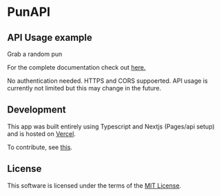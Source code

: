 # PunAPI





## API Usage example

Grab a random pun 




For the complete documentation check out [here.](https://beanboi7.github.io/yomomma-apiv2/) 


No authentication needed. HTTPS and CORS suppoerted. API usage is currently not limited but this may change in the future. 

## Development

This app was built entirely using Typescript and Nextjs (Pages/api setup) and is hosted on [Vercel](https://www.vercel.com/). 


To contribute, see [this](./CONTRIBUTING.md).






## License

This software is licensed under the terms of the [MIT License](./LICENSE).
